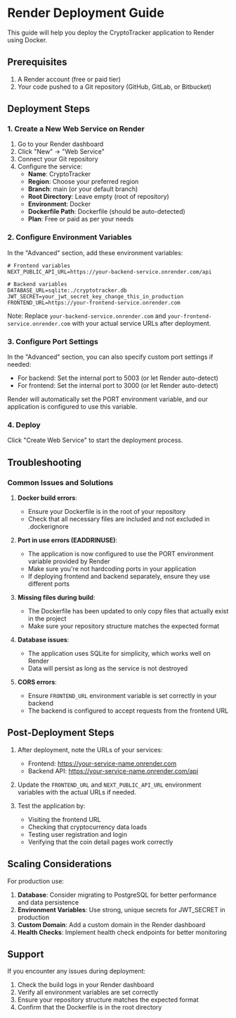 # Render Deployment Guide

This guide will help you deploy the CryptoTracker application to Render using Docker.

## Prerequisites

1. A Render account (free or paid tier)
2. Your code pushed to a Git repository (GitHub, GitLab, or Bitbucket)

## Deployment Steps

### 1. Create a New Web Service on Render

1. Go to your Render dashboard
2. Click "New" → "Web Service"
3. Connect your Git repository
4. Configure the service:
   - **Name**: CryptoTracker
   - **Region**: Choose your preferred region
   - **Branch**: main (or your default branch)
   - **Root Directory**: Leave empty (root of repository)
   - **Environment**: Docker
   - **Dockerfile Path**: Dockerfile (should be auto-detected)
   - **Plan**: Free or paid as per your needs

### 2. Configure Environment Variables

In the "Advanced" section, add these environment variables:

```
# Frontend variables
NEXT_PUBLIC_API_URL=https://your-backend-service.onrender.com/api

# Backend variables
DATABASE_URL=sqlite:./cryptotracker.db
JWT_SECRET=your_jwt_secret_key_change_this_in_production
FRONTEND_URL=https://your-frontend-service.onrender.com
```

Note: Replace `your-backend-service.onrender.com` and `your-frontend-service.onrender.com` with your actual service URLs after deployment.

### 3. Configure Port Settings

In the "Advanced" section, you can also specify custom port settings if needed:
- For backend: Set the internal port to 5003 (or let Render auto-detect)
- For frontend: Set the internal port to 3000 (or let Render auto-detect)

Render will automatically set the PORT environment variable, and our application is configured to use this variable.

### 4. Deploy

Click "Create Web Service" to start the deployment process.

## Troubleshooting

### Common Issues and Solutions

1. **Docker build errors**:
   - Ensure your Dockerfile is in the root of your repository
   - Check that all necessary files are included and not excluded in .dockerignore

2. **Port in use errors (EADDRINUSE)**:
   - The application is now configured to use the PORT environment variable provided by Render
   - Make sure you're not hardcoding ports in your application
   - If deploying frontend and backend separately, ensure they use different ports

3. **Missing files during build**:
   - The Dockerfile has been updated to only copy files that actually exist in the project
   - Make sure your repository structure matches the expected format

4. **Database issues**:
   - The application uses SQLite for simplicity, which works well on Render
   - Data will persist as long as the service is not destroyed

5. **CORS errors**:
   - Ensure `FRONTEND_URL` environment variable is set correctly in your backend
   - The backend is configured to accept requests from the frontend URL

## Post-Deployment Steps

1. After deployment, note the URLs of your services:
   - Frontend: https://your-service-name.onrender.com
   - Backend API: https://your-service-name.onrender.com/api

2. Update the `FRONTEND_URL` and `NEXT_PUBLIC_API_URL` environment variables with the actual URLs if needed.

3. Test the application by:
   - Visiting the frontend URL
   - Checking that cryptocurrency data loads
   - Testing user registration and login
   - Verifying that the coin detail pages work correctly

## Scaling Considerations

For production use:

1. **Database**: Consider migrating to PostgreSQL for better performance and data persistence
2. **Environment Variables**: Use strong, unique secrets for JWT_SECRET in production
3. **Custom Domain**: Add a custom domain in the Render dashboard
4. **Health Checks**: Implement health check endpoints for better monitoring

## Support

If you encounter any issues during deployment:

1. Check the build logs in your Render dashboard
2. Verify all environment variables are set correctly
3. Ensure your repository structure matches the expected format
4. Confirm that the Dockerfile is in the root directory